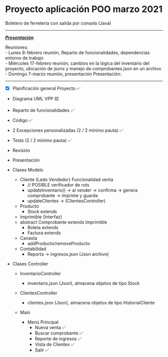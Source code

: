 # Proyecto aplicación POO marzo 2021  

Boletero de ferretería con salida por consola (Java)

---

[***Presentación***](https://docs.google.com/presentation/d/1I5EQ86TiMiDpk-DpyJEOj4hgxOGv0--WW2y1cKNZm5g/edit?usp=sharing)  

   Reuniones:  
    - Lunes 8-febrero reunión, Reparto de funcionalidades, dependencias entorno de trabajo  
    - Miércoles 17-febrero reunión, cambios en la lógica del inventario del proyecto, ubicación de jsons y manejo de comprobantes.json en un archivo  
    - Domingo 7-marzo reunión, presentación
   Presentación:

---  

- [X] Planificación general Proyecto ✅
- Diagrama UML VPP 🟨
- Reparto de funcionalidades ✅
- Código ✅
- 2 Excepciones personalizadas (2 / 2 mínimo pauta) ✅
- Tests (2 / 2 mínimo pauta) ✅
- Revisión 
- Presentación 

- Clases Modelo
    - Cliente (Lado Vendedor) Funcionalidad venta  
        - // POSIBLE verificador de ruts  
        - updateInventario() -> al vender -> confirma -> genera comprobante -> imprime y guarda  
        - updateClientes -> (ClientesController)
    - Producto  
        - Stock extends
    - Imprimible (Interfaz) 
    - abstract Comprobante extends Imprimible  
        - Boleta extends  
        - Factura extends  
    - Canasta  
        - addProducto/removeProducto  
    - Contabilidad
        - Reporta -> ingresos.json (Json archivo) 


- Clases Controller
    - InventarioController  
        - inventario.json (Json), almacena objetos de tipo Stock  

    - ClientesController  
        - clientes.json (Json), almacena objetos de tipo HistorialCliente

    - Main  
        - Menú Principal
            - Nueva venta ✅
            - Buscar comprobante ✅
            - Reporte de ingresos ✅
            - Vista de Clientes ✅
            - Salir ✅
